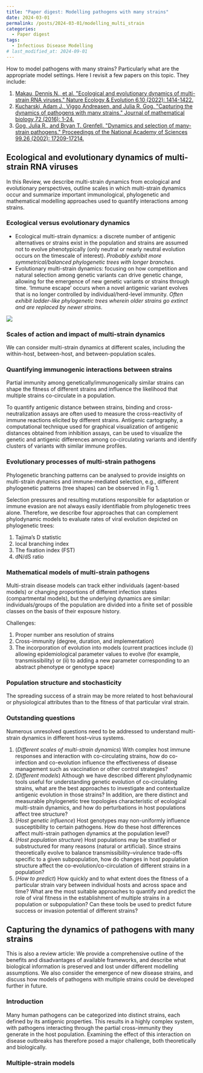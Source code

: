```yaml
---
title: "Paper digest: Modelling pathogens with many strains"
date: 2024-03-01
permalink: /posts/2024-03-01/modelling_multi_strain
categories:
  - Paper digest
tags:
  - Infectious Disease Modelling
# last_modified_at: 2024-09-01
---
```


How to model pathogens with many strains? Particularly what are the appropriate model settings. Here I revisit a few papers on this topic. They include:
  1. [Makau, Dennis N., et al. "Ecological and evolutionary dynamics of multi-strain RNA viruses." Nature Ecology & Evolution 6.10 (2022): 1414-1422.](https://www.nature.com/articles/s41559-022-01860-6)
  2. [Kucharski, Adam J., Viggo Andreasen, and Julia R. Gog. "Capturing the dynamics of pathogens with many strains." Journal of mathematical biology 72 (2016): 1-24.](https://link.springer.com/article/10.1007/s00285-015-0873-4)
  3. [Gog, Julia R., and Bryan T. Grenfell. "Dynamics and selection of many-strain pathogens." Proceedings of the National Academy of Sciences 99.26 (2002): 17209-17214.](https://www.pnas.org/doi/abs/10.1073/pnas.252512799)

## Ecological and evolutionary dynamics of multi-strain RNA viruses

In this Review, we describe multi-strain dynamics from ecological and evolutionary perspectives, outline scales in which multi-strain dynamics occur and summarize important immunological, phylogenetic and mathematical modelling approaches used to quantify interactions among strains.

### Ecological versus evolutionary dynamics

- Ecological multi-strain dynamics: a discrete number of antigenic alternatives or strains exist in the population and strains are assumed not to evolve phenotypically (only neutral or nearly neutral evolution occurs on the timescale of interest). *Probably exhibit more symmetrical/balanced phylogenetic trees with longer branches.*
- Evolutionary multi-strain dynamics: focusing on how competition and natural selection among genetic variants can drive genetic change, allowing for the emergence of new genetic variants or strains through time. ‘Immune escape’ occurs when a novel antigenic variant evolves that is no longer controlled by individual/herd-level immunity. *Often exhibit ladder-like phylogenetic trees wherein older strains go extinct and are replaced by newer strains.*

![](https://media.springernature.com/full/springer-static/image/art%3A10.1038%2Fs41559-022-01860-6/MediaObjects/41559_2022_1860_Fig1_HTML.png?as=webp)

### Scales of action and impact of multi-strain dynamics

We can consider multi-strain dynamics at different scales, including the within-host, between-host, and between-population scales. 

### Quantifying immunogenic interactions between strains

Partial immunity among genetically/immunogenically similar strains can shape the fitness of different strains and influence the likelihood that multiple strains co-circulate in a population.

To quantify antigenic distance between strains, binding and cross-neutralization assays are often used to measure the cross-reactivity of immune reactions elicited by different strains. Antigenic cartography, a computational technique used for graphical visualization of antigenic distances obtained from inhibition assays, can be used to visualize the genetic and antigenic differences among co-circulating variants and identify clusters of variants with similar immune profiles.

### Evolutionary processes of multi-strain pathogens

Phylogenetic branching patterns can be analysed to provide insights on multi-strain dynamics and immune-mediated selection, e.g., different phylogenetic patterns (tree shapes) can be observed in Fig 1.

Selection pressures and resulting mutations responsible for adaptation or immune evasion are not always easily identifiable from phylogenetic trees alone. Therefore, we describe four approaches that can complement phylodynamic models to evaluate rates of viral evolution depicted on phylogenetic trees: 
1. Tajima’s D statistic
2. local branching index
3. The fixation index (FST)
4. dN/dS ratio

### Mathematical models of multi-strain pathogens

Multi-strain disease models can track either individuals (agent-based models) or changing proportions of different infection states (compartmental models), but the underlying dynamics are similar: individuals/groups of the population are divided into a finite set of possible classes on the basis of their exposure history. 

Challenges:
1. Proper number ans resolution of strains
2. Cross-immunity (degree, duration, and implementation)
3. The incorporation of evolution into models (current practices include (i) allowing epidemiological parameter values to evolve (for example, transmissibility) or (ii) to adding a new parameter corresponding to an abstract phenotype or genotype space)

### Population structure and stochasticity

The spreading success of a strain may be more related to host behavioural or physiological attributes than to the fitness of that particular viral strain.

### Outstanding questions
Numerous unresolved questions need to be addressed to understand multi-strain dynamics in different host–virus systems. 
1. (*Different scales of multi-strain dynamics*) With complex host immune responses and interaction with co-circulating strains, how do co-infection and co-evolution influence the effectiveness of disease management such as vaccination or other control strategies? 
2. (*Different models*) Although we have described different phylodynamic tools useful for understanding genetic evolution of co-circulating strains, what are the best approaches to investigate and contextualize antigenic evolution in those strains? In addition, are there distinct and measurable phylogenetic tree topologies characteristic of ecological multi-strain dynamics, and how do perturbations in host populations affect tree structure? 
3. (*Host genetic influence*) Host genotypes may non-uniformly influence susceptibility to certain pathogens. How do these host differences affect multi-strain pathogen dynamics at the population level? 
4. (*Host population structure*) Host populations may be stratified or substructured for many reasons (natural or artificial). Since strains theoretically evolve to balance transmissibility–virulence trade-offs specific to a given subpopulation, how do changes in host population structure affect the co-evolution/co-circulation of different strains in a population? 
5. (*How to predict*) How quickly and to what extent does the fitness of a particular strain vary between individual hosts and across space and time? What are the most suitable approaches to quantify and predict the role of viral fitness in the establishment of multiple strains in a population or subpopulation? Can these tools be used to predict future success or invasion potential of different strains?

## Capturing the dynamics of pathogens with many strains

This is also a review article: We provide a comprehensive outline of the benefits and disadvantages of available frameworks, and describe what biological information is preserved and lost under different modelling assumptions. We also consider the emergence of new disease strains, and discuss how models of pathogens with multiple strains could be developed further in future.

### Introduction

Many human pathogens can be categorized into distinct strains, each defined by its antigenic properties. This results in a highly complex system, with pathogens interacting through the partial cross-immunity they generate in the host population. Examining the effect of this interaction on disease outbreaks has therefore posed a major challenge, both theoretically and biologically.

### Multiple-strain models

